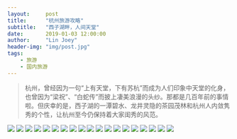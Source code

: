 ```yaml
---
layout:     post
title:      "杭州旅游攻略"
subtitle:   "西子湖畔，人间天堂"
date:       2019-01-03 12:00:00
author:     "Lin Joey"
header-img: "img/post.jpg"
tags:
    - 旅游
    - 国内旅游
---
```

>杭州，曾经因为一句“上有天堂，下有苏杭”而成为人们印象中天堂的化身，也曾因为“梁祝”、“白蛇传”而披上凄美浪漫的头纱。那都是几百年前的事情啦。但庆幸的是，西子湖的一潭碧水、龙井灵隐的茶园茂林和杭州人内敛隽秀的个性，让杭州至今仍保持着大家闺秀的风范。

![](https://linjoey-image.oss-cn-beijing.aliyuncs.com/我是驴友-杭州攻略_页面_01.jpg)
![](https://linjoey-image.oss-cn-beijing.aliyuncs.com/我是驴友-杭州攻略_页面_02.jpg)
![](https://linjoey-image.oss-cn-beijing.aliyuncs.com/我是驴友-杭州攻略_页面_03.jpg)
![](https://linjoey-image.oss-cn-beijing.aliyuncs.com/我是驴友-杭州攻略_页面_04.jpg)
![](https://linjoey-image.oss-cn-beijing.aliyuncs.com/我是驴友-杭州攻略_页面_05.jpg)
![](https://linjoey-image.oss-cn-beijing.aliyuncs.com/我是驴友-杭州攻略_页面_06.jpg)
![](https://linjoey-image.oss-cn-beijing.aliyuncs.com/我是驴友-杭州攻略_页面_07.jpg)
![](https://linjoey-image.oss-cn-beijing.aliyuncs.com/我是驴友-杭州攻略_页面_08.jpg)
![](https://linjoey-image.oss-cn-beijing.aliyuncs.com/我是驴友-杭州攻略_页面_09.jpg)
![](https://linjoey-image.oss-cn-beijing.aliyuncs.com/我是驴友-杭州攻略_页面_10.jpg)
![](https://linjoey-image.oss-cn-beijing.aliyuncs.com/我是驴友-杭州攻略_页面_11.jpg)
![](https://linjoey-image.oss-cn-beijing.aliyuncs.com/我是驴友-杭州攻略_页面_12.jpg)
![](https://linjoey-image.oss-cn-beijing.aliyuncs.com/我是驴友-杭州攻略_页面_13.jpg)
![](https://linjoey-image.oss-cn-beijing.aliyuncs.com/我是驴友-杭州攻略_页面_14.jpg)
![](https://linjoey-image.oss-cn-beijing.aliyuncs.com/我是驴友-杭州攻略_页面_15.jpg)
![](https://linjoey-image.oss-cn-beijing.aliyuncs.com/我是驴友-杭州攻略_页面_16.jpg)
![](https://linjoey-image.oss-cn-beijing.aliyuncs.com/我是驴友-杭州攻略_页面_17.jpg)
![](https://linjoey-image.oss-cn-beijing.aliyuncs.com/我是驴友-杭州攻略_页面_18.jpg)
![](https://linjoey-image.oss-cn-beijing.aliyuncs.com/我是驴友-杭州攻略_页面_19.jpg)
